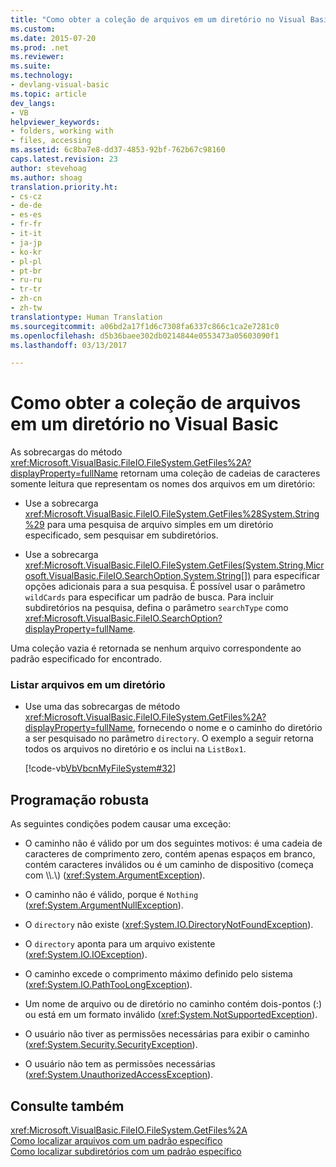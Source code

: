 ```yaml
---
title: "Como obter a coleção de arquivos em um diretório no Visual Basic | Microsoft Docs"
ms.custom: 
ms.date: 2015-07-20
ms.prod: .net
ms.reviewer: 
ms.suite: 
ms.technology:
- devlang-visual-basic
ms.topic: article
dev_langs:
- VB
helpviewer_keywords:
- folders, working with
- files, accessing
ms.assetid: 6c8ba7e8-dd37-4853-92bf-762b67c98160
caps.latest.revision: 23
author: stevehoag
ms.author: shoag
translation.priority.ht:
- cs-cz
- de-de
- es-es
- fr-fr
- it-it
- ja-jp
- ko-kr
- pl-pl
- pt-br
- ru-ru
- tr-tr
- zh-cn
- zh-tw
translationtype: Human Translation
ms.sourcegitcommit: a06bd2a17f1d6c7308fa6337c866c1ca2e7281c0
ms.openlocfilehash: d5b36baee302db0214844e0553473a05603090f1
ms.lasthandoff: 03/13/2017

---
```

# <a name="how-to-get-the-collection-of-files-in-a-directory-in-visual-basic"></a>Como obter a coleção de arquivos em um diretório no Visual Basic
As sobrecargas do método <xref:Microsoft.VisualBasic.FileIO.FileSystem.GetFiles%2A?displayProperty=fullName> retornam uma coleção de cadeias de caracteres somente leitura que representam os nomes dos arquivos em um diretório:  
  
-   Use a sobrecarga <xref:Microsoft.VisualBasic.FileIO.FileSystem.GetFiles%28System.String%29> para uma pesquisa de arquivo simples em um diretório especificado, sem pesquisar em subdiretórios.  
  
-   Use a sobrecarga <xref:Microsoft.VisualBasic.FileIO.FileSystem.GetFiles(System.String,Microsoft.VisualBasic.FileIO.SearchOption,System.String[])> para especificar opções adicionais para a sua pesquisa. É possível usar o parâmetro `wildCards` para especificar um padrão de busca. Para incluir subdiretórios na pesquisa, defina o parâmetro `searchType` como <xref:Microsoft.VisualBasic.FileIO.SearchOption?displayProperty=fullName>.  
  
 Uma coleção vazia é retornada se nenhum arquivo correspondente ao padrão especificado for encontrado.  
  
### <a name="to-list-files-in-a-directory"></a>Listar arquivos em um diretório  
  
-   Use uma das sobrecargas de método <xref:Microsoft.VisualBasic.FileIO.FileSystem.GetFiles%2A?displayProperty=fullName>, fornecendo o nome e o caminho do diretório a ser pesquisado no parâmetro `directory`. O exemplo a seguir retorna todos os arquivos no diretório e os inclui na `ListBox1`.  
  
     [!code-vb[VbVbcnMyFileSystem#32](../../../../visual-basic/developing-apps/programming/drives-directories-files/codesnippet/VisualBasic/how-to-get-the-collection-of-files-in-a-directory_1.vb)]  
  
## <a name="robust-programming"></a>Programação robusta  
 As seguintes condições podem causar uma exceção:  
  
-   O caminho não é válido por um dos seguintes motivos: é uma cadeia de caracteres de comprimento zero, contém apenas espaços em branco, contém caracteres inválidos ou é um caminho de dispositivo (começa com \\\\.\\) (<xref:System.ArgumentException>).  
  
-   O caminho não é válido, porque é `Nothing` (<xref:System.ArgumentNullException>).  
  
-   O `directory` não existe (<xref:System.IO.DirectoryNotFoundException>).  
  
-   O `directory` aponta para um arquivo existente (<xref:System.IO.IOException>).  
  
-   O caminho excede o comprimento máximo definido pelo sistema (<xref:System.IO.PathTooLongException>).  
  
-   Um nome de arquivo ou de diretório no caminho contém dois-pontos (:) ou está em um formato inválido (<xref:System.NotSupportedException>).  
  
-   O usuário não tiver as permissões necessárias para exibir o caminho (<xref:System.Security.SecurityException>).  
  
-   O usuário não tem as permissões necessárias (<xref:System.UnauthorizedAccessException>).  
  
## <a name="see-also"></a>Consulte também  
 <xref:Microsoft.VisualBasic.FileIO.FileSystem.GetFiles%2A>   
 [Como localizar arquivos com um padrão específico](../../../../visual-basic/developing-apps/programming/drives-directories-files/how-to-find-files-with-a-specific-pattern.md)   
 [Como localizar subdiretórios com um padrão específico](../../../../visual-basic/developing-apps/programming/drives-directories-files/how-to-find-subdirectories-with-a-specific-pattern.md)

